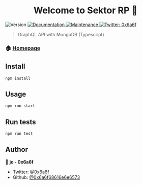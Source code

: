 <h1 align="center">Welcome to Sektor RP 👋</h1>
<p>
  <img alt="Version" src="https://img.shields.io/badge/version-0.0.0-blue.svg?cacheSeconds=2592000" />
  <a href="https://github.com/0x6a6f68616e6e6573/SektorRP#readme" target="_blank">
    <img alt="Documentation" src="https://img.shields.io/badge/documentation-yes-brightgreen.svg" />
  </a>
  <a href="https://github.com/0x6a6f68616e6e6573/SektorRP/graphs/commit-activity" target="_blank">
    <img alt="Maintenance" src="https://img.shields.io/badge/Maintained%3F-yes-green.svg" />
  </a>
  <a href="https://twitter.com/0x6a6f" target="_blank">
    <img alt="Twitter: 0x6a6f" src="https://img.shields.io/twitter/follow/0x6a6f.svg?style=social" />
  </a>
</p>

> GraphQL API with MongoDB (Typescript)

### 🏠 [Homepage](https://github.com/0x6a6f68616e6e6573/SektorRP#readme)

## Install

```sh
npm install
```

## Usage

```sh
npm run start
```

## Run tests

```sh
npm run test
```

## Author

👤 **jo - 0x6a6f**

- Twitter: [@0x6a6f](https://twitter.com/0x6a6f)
- Github: [@0x6a6f68616e6e6573](https://github.com/0x6a6f68616e6e6573)
